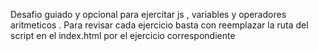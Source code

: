 Desafio guiado y opcional para ejercitar js , variables y operadores aritmeticos . Para revisar cada ejercicio basta con reemplazar la ruta del script en el index.html por el ejercicio correspondiente
